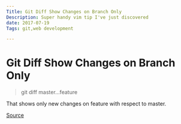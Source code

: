 ```yaml
---
Title: Git Diff Show Changes on Branch Only
Description: Super handy vim tip I've just discovered
date: 2017-07-19
Tags: git,web development

---
```

# Git Diff Show Changes on Branch Only

> git diff master...feature

That shows only new changes on feature with respect to master.

[Source](https://stackoverflow.com/questions/17605208/git-diff-showing-only-commits-that-revision-branch-a-is-ahead-of-revision-branch)
